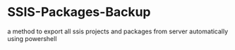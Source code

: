 # SSIS-Packages-Backup
a method to export all ssis projects and packages from server automatically using powershell
